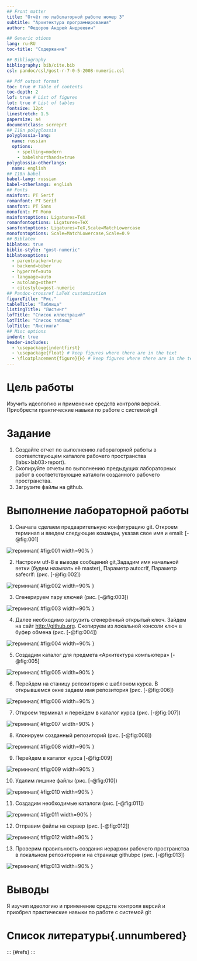 ```yaml
---
## Front matter
title: "Отчёт по лаболаторной работе номер 3"
subtitle: "Архитектура программирования"
author: "Федоров Андрей Андреевич"

## Generic otions
lang: ru-RU
toc-title: "Содержание"

## Bibliography
bibliography: bib/cite.bib
csl: pandoc/csl/gost-r-7-0-5-2008-numeric.csl

## Pdf output format
toc: true # Table of contents
toc-depth: 2
lof: true # List of figures
lot: true # List of tables
fontsize: 12pt
linestretch: 1.5
papersize: a4
documentclass: scrreprt
## I18n polyglossia
polyglossia-lang:
  name: russian
  options:
	- spelling=modern
	- babelshorthands=true
polyglossia-otherlangs:
  name: english
## I18n babel
babel-lang: russian
babel-otherlangs: english
## Fonts
mainfont: PT Serif
romanfont: PT Serif
sansfont: PT Sans
monofont: PT Mono
mainfontoptions: Ligatures=TeX
romanfontoptions: Ligatures=TeX
sansfontoptions: Ligatures=TeX,Scale=MatchLowercase
monofontoptions: Scale=MatchLowercase,Scale=0.9
## Biblatex
biblatex: true
biblio-style: "gost-numeric"
biblatexoptions:
  - parentracker=true
  - backend=biber
  - hyperref=auto
  - language=auto
  - autolang=other*
  - citestyle=gost-numeric
## Pandoc-crossref LaTeX customization
figureTitle: "Рис."
tableTitle: "Таблица"
listingTitle: "Листинг"
lofTitle: "Список иллюстраций"
lotTitle: "Список таблиц"
lolTitle: "Листинги"
## Misc options
indent: true
header-includes:
  - \usepackage{indentfirst}
  - \usepackage{float} # keep figures where there are in the text
  - \floatplacement{figure}{H} # keep figures where there are in the text
---
```


# Цель работы

Изучить идеологию и применение средств контроля версий. Приобрести практические навыки по работе с системой git

# Задание

1. Создайте отчет по выполнению лабораторной работы в соответствующем
каталоге рабочего пространства (labs>lab03>report).
2. Скопируйте отчеты по выполнению предыдущих лабораторных работ в
соответствующие каталоги созданного рабочего пространства.
3. Загрузите файлы на github.

# Выполнение лабораторной работы

1. Сначала сделаем предварительную конфигурацию git. Откроем терминал и введем следующие команды, указав свое имя и email: [-@fig:001]

![терминал](image/10.png){ #fig:001 width=90% }

2. Настроим utf-8 в выводе сообщений git,Зададим имя начальной ветки (будем называть её master), Параметр autocrlf, Параметр safecrlf: (рис. [-@fig:002])

![терминал](image/11.png){ #fig:002 width=90% }

3. Сгенерируем пару ключей (рис. [-@fig:003])

![терминал](image/12.png){ #fig:003 width=90% }

4. Далее необходимо загрузить сгенерённый открытый ключ. Зайдем на сайт http://github.org. Скопируем из локальной консоли ключ в буфер обмена (рис. [-@fig:004])

![терминал](image/13.png){ #fig:004 width=90% }

5. Создадим каталог для предмета «Архитектура компьютера» [-@fig:005]

![терминал](image/14.png){ #fig:005 width=90% }

6. Перейдем на станицу репозитория с шаблоном курса. В открывшемся окне задаем имя репозитория (рис. [-@fig:006])

![терминал](image/22.png){ #fig:006 width=90% }

7. Откроем терминал и перейдем в каталог курса (рис. [-@fig:007])

![терминал](image/16.png){ #fig:007 width=90% }

8. Клонируем созданный репозиторий (рис. [-@fig:008])

![терминал](image/16.png){ #fig:008 width=90% }

9. Перейдем в каталог курса [-@fig:009]

![терминал](image/17.png){ #fig:009 width=90% }

10. Удалим лишние файлы (рис. [-@fig:010])

![терминал](image/18.png){ #fig:010 width=90% }

11. Создадим необходимые каталоги (рис. [-@fig:011])

![терминал](image/19.png){ #fig:011 width=90% }

12. Отправим файлы на сервер (рис. [-@fig:012])

![терминал](image/20.png){ #fig:012 width=90% }

13. Проверим правильность создания иерархии рабочего пространства в локальном репозитории и на странице githubpc (рис. [-@fig:013])

![терминал](image/21.png){ #fig:013 width=90% }

# Выводы

Я изучил идеологию и применение средств контроля версий и приобрел практические навыки по работе с системой git

# Список литературы{.unnumbered}

::: {#refs}
:::
